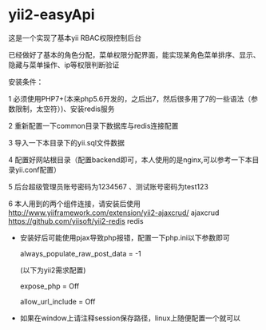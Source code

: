 # yii2-easyApi
这是一个实现了基本yii RBAC权限控制后台

已经做好了基本的角色分配，菜单权限分配界面，能实现某角色菜单排序、显示、隐藏与菜单操作、ip等权限判断验证


安装条件：

1 必须使用PHP7+(本来php5.6开发的，之后出7，然后很多用了7的一些语法（参数限制，太空符）)、安装redis服务

2 重新配置一下common目录下数据库与redis连接配置

3 导入一下本目录下的yii.sql文件数据

4 配置好网站根目录（配置backend即可，本人使用的是nginx,可以参考一下本目录yii.conf配置）

5 后台超级管理员账号密码为1234567 、测试账号密码为test123

6 本人用到的两个组件连接，请安装后使用
http://www.yiiframework.com/extension/yii2-ajaxcrud/  ajaxcrud
https://github.com/yiisoft/yii2-redis  redis

* 安装好后可能使用pjax导致php报错，配置一下php.ini以下参数即可

  always_populate_raw_post_data = -1
  
  (以下为yii2需求配置)
  
  expose_php = Off
  
  allow_url_include = Off
  
  
* 如果在window上请注释session保存路径，linux上随便配置一个就可以




